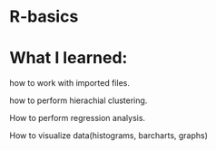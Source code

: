 # R-basics

# What I learned:

how to work with imported files.

how to perform hierachial clustering.

How to perform regression analysis.

How to visualize data(histograms, barcharts, graphs)

